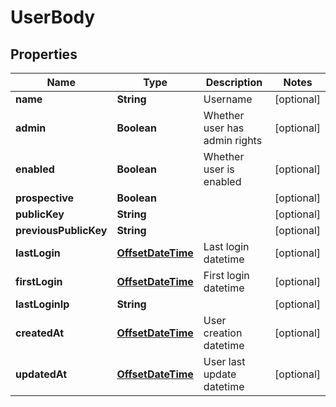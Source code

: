 

# UserBody

## Properties

Name | Type | Description | Notes
------------ | ------------- | ------------- | -------------
**name** | **String** | Username |  [optional]
**admin** | **Boolean** | Whether user has admin rights |  [optional]
**enabled** | **Boolean** | Whether user is enabled |  [optional]
**prospective** | **Boolean** |  |  [optional]
**publicKey** | **String** |  |  [optional]
**previousPublicKey** | **String** |  |  [optional]
**lastLogin** | [**OffsetDateTime**](OffsetDateTime.md) | Last login datetime |  [optional]
**firstLogin** | [**OffsetDateTime**](OffsetDateTime.md) | First login datetime |  [optional]
**lastLoginIp** | **String** |  |  [optional]
**createdAt** | [**OffsetDateTime**](OffsetDateTime.md) | User creation datetime |  [optional]
**updatedAt** | [**OffsetDateTime**](OffsetDateTime.md) | User last update datetime |  [optional]



